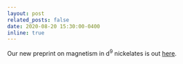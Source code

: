 ```yaml
---
layout: post
related_posts: false
date: 2020-08-20 15:30:00-0400
inline: true
---
```


Our new preprint on magnetism in d<sup>9</sup> nickelates is out [here](/publications/#lin2020strong).
